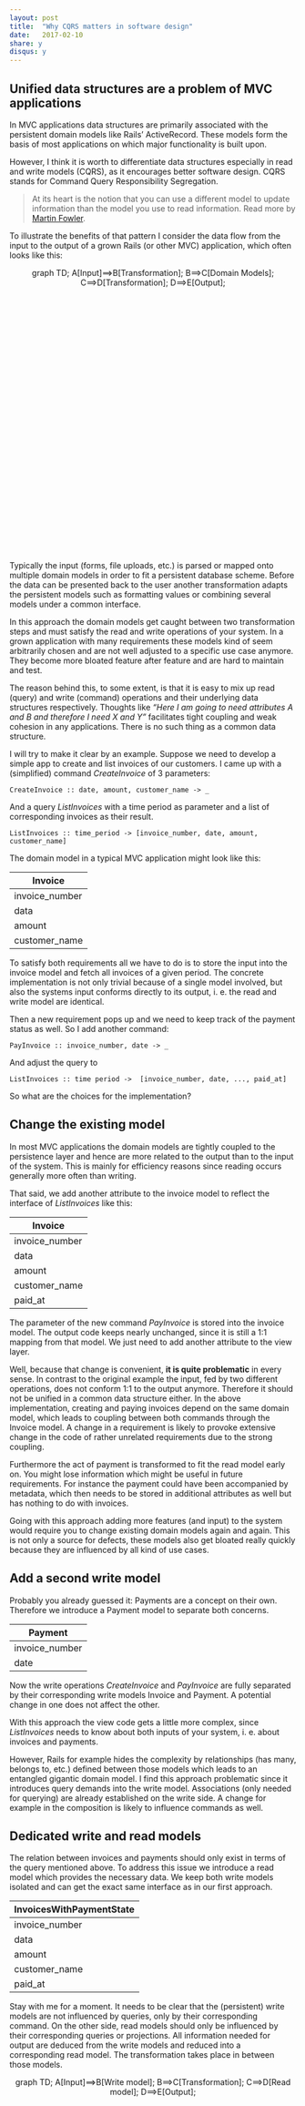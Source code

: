 ```yaml
---
layout: post
title:  "Why CQRS matters in software design"
date:   2017-02-10
share: y
disqus: y
---
```



## Unified data structures are a problem of MVC applications

In MVC applications data structures are primarily associated with the persistent domain models like Rails’ ActiveRecord. These models form the basis of most applications on which major functionality is built upon.

However, I think it is worth to differentiate data structures especially in read and write models (CQRS), as it encourages better software design. CQRS stands for Command Query Responsibility Segregation.

> At its heart is the notion that you can use a different model to update information than the model you use to read information. Read more by [Martin Fowler](https://martinfowler.com/bliki/CQRS.html).

To illustrate the benefits of that pattern I consider the data flow from the input to the output of a grown Rails (or other MVC) application, which often looks like this:

<div class="mermaid" style="height: 500px; text-align: center;">
graph TD;
    A[Input]==>B[Transformation];
    B==>C[Domain Models];
    C==>D[Transformation];
    D==>E[Output];
</div>

Typically the input (forms, file uploads, etc.) is parsed or mapped onto multiple domain models in order to fit a persistent database scheme. Before the data can be presented back to the user another transformation adapts the persistent models such as formatting values or combining several models under a common interface.

In this approach the domain models get caught between two transformation steps and must satisfy the read and write operations of your system. In a grown application with many requirements these models kind of seem arbitrarily chosen and are not well adjusted to a specific use case anymore. They become more bloated feature after feature and are hard to maintain and test.

The reason behind this, to some extent, is that it is easy to mix up read (query) and write (command) operations and their underlying data structures respectively. Thoughts like *“Here I am going to need attributes A and B and therefore I need X and Y”* facilitates tight coupling and weak cohesion in any applications. There is no such thing as a common data structure.

I will try to make it clear by an example. Suppose we need to develop a simple app to create and list invoices of our customers. I came up with a (simplified) command *CreateInvoice* of 3 parameters:

```
CreateInvoice :: date, amount, customer_name -> _
```

And a query *ListInvoices* with a time period as parameter and a list of corresponding invoices as their result.

```
ListInvoices :: time_period -> [invoice_number, date, amount, customer_name]
```

The domain model in a typical MVC application might look like this:

| Invoice        |
| ------------   |
| invoice_number |
| data           |
| amount         |
| customer_name  |

To satisfy both requirements all we have to do is to store the input into the invoice model and fetch all invoices of a given period. The concrete implementation is not only trivial because of a single model involved, but also the systems input conforms directly to its output, i. e. the read and write model are identical.

Then a new requirement pops up and we need to keep track of the payment status as well. So I add another command:

```
PayInvoice :: invoice_number, date -> _
```

And adjust the query to

```
ListInvoices :: time period ->  [invoice_number, date, ..., paid_at]
```

So what are the choices for the implementation?

## Change the existing model

In most MVC applications the domain models are tightly coupled to the persistence layer and hence are more related to the output than to the input of the system. This is mainly for efficiency reasons since reading occurs generally more often than writing.

That said, we add another attribute to the invoice model to reflect the interface of *ListInvoices* like this:

| Invoice        |
| ------------   |
| invoice_number |
| data           |
| amount         |
| customer_name  |
| paid_at        |

The parameter of the new command *PayInvoice* is stored into the invoice model. The output code keeps nearly unchanged, since it is still a 1:1 mapping from that model. We just need to add another attribute to the view layer.

Well, because that change is convenient, **it is quite problematic** in every sense. In contrast to the original example the input, fed by two different operations, does not conform 1:1 to the output anymore. Therefore it should not be unified in a common data structure either. In the above implementation, creating and paying invoices depend on the same domain model, which leads to coupling between both commands through the Invoice model. A change in a requirement is likely to provoke extensive change in the code of rather unrelated requirements due to the strong coupling.

Furthermore the act of payment is transformed to fit the read model early on. You might lose information which might be useful in future requirements. For instance the payment could have been accompanied by metadata, which then needs to be stored in additional attributes as well but has nothing to do with invoices.

Going with this approach adding more features (and input) to the system would require you to change existing domain models again and again. This is not only a source for defects, these models also get bloated really quickly because they are influenced by all kind of use cases.

## Add a second write model

Probably you already guessed it: Payments are a concept on their own. Therefore we introduce a Payment model to separate both concerns.

| Payment        |
| ------------   |
| invoice_number |
| date           |

Now the write operations *CreateInvoice* and *PayInvoice* are fully separated by their corresponding write models Invoice and Payment. A potential change in one does not affect the other.

With this approach the view code gets a little more complex, since *ListInvoices* needs to know about both inputs of your system, i. e. about invoices and payments.

However, Rails for example hides the complexity by relationships (has many, belongs to, etc.) defined between those models which leads to an entangled gigantic domain model. I find this approach problematic since it introduces query demands into the write model. Associations (only needed for querying) are already established on the write side. A change for example in the composition is likely to influence commands as well.

## Dedicated write and read models

The relation between invoices and payments should only exist in terms of the query mentioned above. To address this issue we introduce a read model which provides the necessary data. We keep both write models isolated and can get the exact same interface as in our first approach.


| InvoicesWithPaymentState |
| ------------   |
| invoice_number |
| data           |
| amount         |
| customer_name  |
| paid_at        |

Stay with me for a moment. It needs to be clear that the (persistent) write models are not influenced by queries, only by their corresponding command. On the other side, read models should only be influenced by their corresponding queries or projections. All information needed for output are deduced from the write models and reduced into a corresponding read model. The transformation takes place in between those models.

<div class="mermaid" style="height: 500px; text-align: center;">
graph TD;
    A[Input]==>B[Write model];
    B==>C[Transformation];
    C==>D[Read model];
    D==>E[Output];
</div>

Just to be clear ...

… one more requirement pops up.

Our boss needs us to import invoices and payments from another system. They will come in as a CSV file with slightly different attributes.

Again, a naive approach would be to map that data onto our existing Payment and Invoice models. Instead, I would argue we should go for a third data structure that reflects the CSV file's attributes or the file altogether. The transformation which creates the read model is going to be extended to take that third model into account. The read model itself does not change and write models are not cluttered by a potential origin attribute to indicate where the invoice or payment came from.

## Conclusion

An application's output is rarely structured as its input and therefore should not be mixed up in the code either. Splitting the functionality into queries and commands was on purpose and should be materialized by their corresponding read and write models.

At best you have dedicated data structure for every operation and no transformations involved before the input hits the database. That way we do not lose information in the first place. It is much easier to deduce information needed for output from original event happened. In order to add functionality one might need to add new models and transformations but seldom change existing models. To optimize for performance you might introduce a caching layer or cached read models.

One idea that brings that a step further is event sourcing, where you have basically a chain of events as your write model. The different read models are projected by computing these events successively.

Read more on:

* [http://oierud.net/bliki/EventSourcingInRuby.html](http://oierud.net/bliki/EventSourcingInRuby.html)
* [https://martinfowler.com/eaaDev/EventSourcing.html](https://martinfowler.com/eaaDev/EventSourcing.html)
* See also [Greg Young's talk](https://www.youtube.com/watch?v=JHGkaShoyNs) about CQRS and Event sourcing


<script src="{{ site.url }}/javascripts/mermaid.min.js"></script>
<script>
$(document).load(function() {
  mermaid.initialize();
});
</script>
